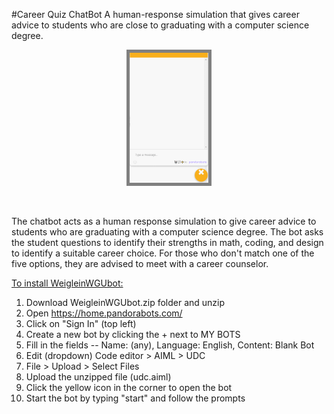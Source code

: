 #Career Quiz ChatBot
A human-response simulation that gives career advice to students who are close to graduating with a computer science degree.<br>

<p align="center">
  <kbd>
<img src="chatbot.gif" alt="DateSaver" style="border:5px solid grey" width="25%"></img>
  </kbd>
</p><br>

The chatbot acts as a human response simulation to give career advice to students who are graduating with a computer science degree. The bot asks the student questions to identify their strengths in math, coding, and design to identify a suitable career choice. For those who don't match one of the five options, they are advised to meet with a career counselor.


<u>To install WeigleinWGUbot:</u>
1. Download WeigleinWGUbot.zip folder and unzip
2. Open https://home.pandorabots.com/ 
3. Click on "Sign In" (top left)
4. Create a new bot by clicking the + next to MY BOTS
5. Fill in the fields -- Name: (any), Language: English, Content: Blank Bot
6. Edit (dropdown) Code editor > AIML > UDC
7. File > Upload > Select Files
8. Upload the unzipped file (udc.aiml)
9. Click the yellow icon in the corner to open the bot
10. Start the bot by typing "start" and follow the prompts
